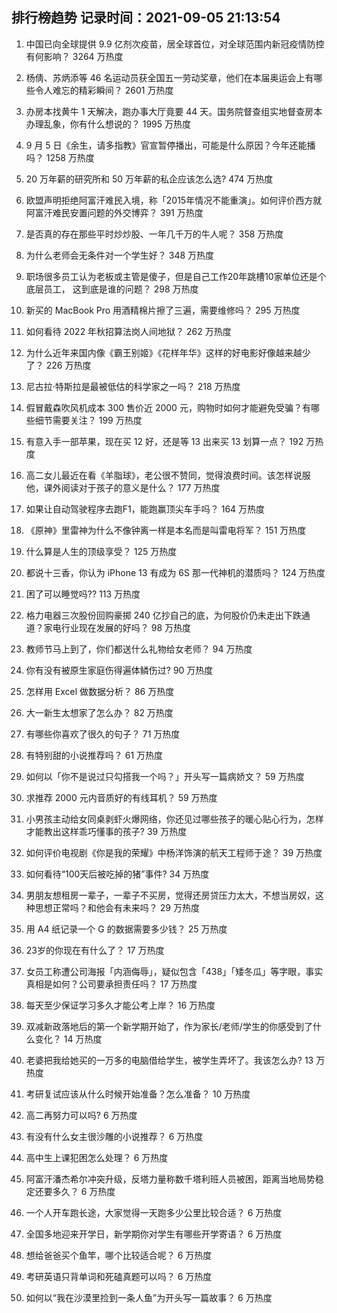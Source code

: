
## 排行榜趋势 记录时间：2021-09-05 21:13:54
  
  1. 中国已向全球提供 9.9 亿剂次疫苗，居全球首位，对全球范围内新冠疫情防控有何影响？ 3264 万热度
    
  2. 杨倩、苏炳添等 46 名运动员获全国五一劳动奖章，他们在本届奥运会上有哪些令人难忘的精彩瞬间？ 2601 万热度
    
  3. 办房本找黄牛 1 天解决，跑办事大厅竟要 44 天。国务院督查组实地督查房本办理乱象，你有什么想说的？ 1995 万热度
    
  4. 9 月 5 日《余生，请多指教》官宣暂停播出，可能是什么原因？今年还能播吗？ 1258 万热度
    
  5. 20 万年薪的研究所和 50 万年薪的私企应该怎么选? 474 万热度
    
  6. 欧盟声明拒绝阿富汗难民入境，称「2015年情况不能重演」。如何评价西方就阿富汗难民安置问题的外交博弈？ 391 万热度
    
  7. 是否真的存在那些平时炒炒股、一年几千万的牛人呢？ 358 万热度
    
  8. 为什么老师会无条件对一个学生好？ 348 万热度
    
  9. 职场很多员工认为老板或主管是傻子，但是自己工作20年跳槽10家单位还是个底层员工， 这到底是谁的问题？ 298 万热度
    
  10. 新买的 MacBook Pro 用酒精棉片擦了三遍，需要维修吗？ 295 万热度
    
  11. 如何看待 2022 年秋招算法岗人间地狱？ 262 万热度
    
  12. 为什么近年来国内像《霸王别姬》《花样年华》这样的好电影好像越来越少了？ 226 万热度
    
  13. 尼古拉·特斯拉是最被低估的科学家之一吗？ 218 万热度
    
  14. 假冒戴森吹风机成本 300 售价近 2000 元，购物时如何才能避免受骗？有哪些细节需要关注？ 199 万热度
    
  15. 有意入手一部苹果，现在买 12 好，还是等 13 出来买 13 划算一点？ 192 万热度
    
  16. 高二女儿最近在看《羊脂球》，老公很不赞同，觉得浪费时间。该怎样说服他，课外阅读对于孩子的意义是什么？ 177 万热度
    
  17. 如果让自动驾驶程序去跑F1，能跑赢顶尖车手吗？ 164 万热度
    
  18. 《原神》里雷神为什么不像钟离一样是本名而是叫雷电将军？ 151 万热度
    
  19. 什么算是人生的顶级享受？ 125 万热度
    
  20. 都说十三香，你认为 iPhone 13 有成为 6S 那一代神机的潜质吗？ 124 万热度
    
  21. 困了可以睡觉吗?? 113 万热度
    
  22. 格力电器三次股份回购豪掷 240 亿抄自己的底，为何股价仍未走出下跌通道？家电行业现在发展的好吗？ 98 万热度
    
  23. 教师节马上到了，你们都送什么礼物给女老师？ 94 万热度
    
  24. 你有没有被原生家庭伤得遍体鳞伤过? 90 万热度
    
  25. 怎样用 Excel 做数据分析？ 86 万热度
    
  26. 大一新生太想家了怎么办？ 82 万热度
    
  27. 有哪些你喜欢了很久的句子？ 71 万热度
    
  28. 有特别甜的小说推荐吗？ 61 万热度
    
  29. 如何以「你不是说过只勾搭我一个吗？」开头写一篇病娇文？ 59 万热度
    
  30. 求推荐 2000 元内音质好的有线耳机？ 59 万热度
    
  31. 小男孩主动给女同桌剥虾火爆网络，你还见过哪些孩子的暖心贴心行为，怎样才能教出这样乖巧懂事的孩子? 39 万热度
    
  32. 如何评价电视剧《你是我的荣耀》中杨洋饰演的航天工程师于途？ 39 万热度
    
  33. 如何看待“100天后被吃掉的猪”事件? 34 万热度
    
  34. 男朋友想租房一辈子，一辈子不买房，觉得还房贷压力太大，不想当房奴，这种思想正常吗？和他会有未来吗？ 29 万热度
    
  35. 用 A4 纸记录一个 G 的数据需要多少钱？ 25 万热度
    
  36. 23岁的你现在有什么了？ 17 万热度
    
  37. 女员工称遭公司海报「内涵侮辱」，疑似包含「438」「矮冬瓜」等字眼，事实真相是如何？公司要承担责任吗？ 17 万热度
    
  38. 每天至少保证学习多久才能公考上岸？ 16 万热度
    
  39. 双减新政落地后的第一个新学期开始了，作为家长/老师/学生的你感受到了什么变化？ 14 万热度
    
  40. 老婆把我给她买的一万多的电脑借给学生，被学生弄坏了。我该怎么办? 13 万热度
    
  41. 考研复试应该从什么时候开始准备？怎么准备？ 10 万热度
    
  42. 高二再努力可以吗? 6 万热度
    
  43. 有没有什么女主很沙雕的小说推荐？ 6 万热度
    
  44. 高中生上课犯困怎么处理？ 6 万热度
    
  45. 阿富汗潘杰希尔冲突升级，反塔力量称数千塔利班人员被困，距离当地局势稳定还要多久？ 6 万热度
    
  46. 一个人开车跑长途，大家觉得一天跑多少公里比较合适？ 6 万热度
    
  47. 全国多地迎来开学日，新学期你对学生有哪些开学寄语？ 6 万热度
    
  48. 想给爸爸买个鱼竿，哪个比较适合呢？ 6 万热度
    
  49. 考研英语只背单词和死磕真题可以吗？ 6 万热度
    
  50. 如何以“我在沙漠里捡到一条人鱼”为开头写一篇故事？ 6 万热度
    